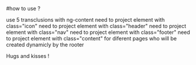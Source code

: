 #how to use ?

use 5 transclusions with ng-content
need to project element with class="icon"
need to project element with class="header"
need to project element with class="nav"
need to project element with class="footer"
need to project element with class="content" for diferent pages who will be created dynamicly by the rooter

Hugs and kisses !
